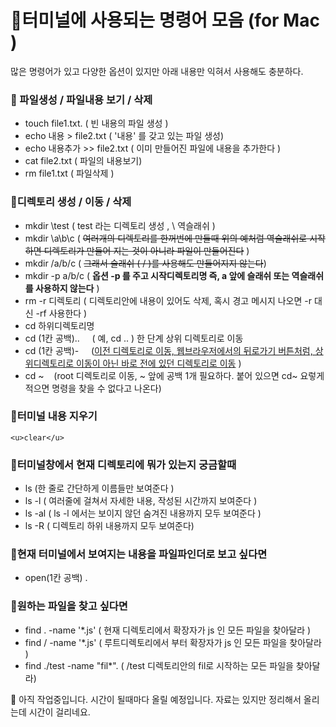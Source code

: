 # 🦖터미널에 사용되는 명령어 모음 (for Mac )
많은 명령어가 있고 다양한 옵션이 있지만 아래 내용만 익혀서 사용해도 충분하다.

### 🐍 파일생성 / 파일내용 보기 / 삭제 
- touch file1.txt. ( 빈 내용의 파일 생성 )
- echo 내용 > file2.txt ( '내용' 를 갖고 있는 파일 생성)
- echo 내용추가 >> file2.txt ( 이미 만들어진 파일에 내용을 추가한다 )
- cat  file2.txt ( 파일의 내용보기)
- rm file1.txt ( 파일삭제 )


### 🐳디렉토리 생성 / 이동 / 삭제 
- mkdir \test  ( test 라는 디렉토리 생성 ,  \ 역슬래쉬 ) 
- mkdir \a\b\c ( ~~여러개의 디렉토리를 한꺼번에 만들때 위의 예처럼 역슬래쉬로 시작하면 디렉토리가 만들어 지는 것이 아니라 파일이 만들어진다~~  )
- mkdir /a/b/c ( ~~그래서  슬래쉬 ( / )를 사용해도 만들어지지 않는다~~)
- mkdir -p a/b/c ( **옵션 -p 를 주고  시작디렉토리명 즉, a 앞에 슬래쉬 또는 역슬래쉬를 사용하지 않는다** )
- rm -r 디렉토리 ( 디렉토리안에 내용이 있어도 삭제, 혹시 경고 메시지 나오면 -r 대신 -rf  사용한다 )
- cd 하위디렉토리명 
- cd (1칸 공백)..  &nbsp;&nbsp;&nbsp; ( 예, cd .. ) 한 단계 상위 디렉토리로 이동
- cd (1칸 공백)-   &nbsp;&nbsp;&nbsp; (<u>이전 디렉토리로 이동, 웹브라우저에서의 뒤로가기 버튼처럼, 상위디렉토리로 이동이 아닌 바로 전에 있던 디렉토리로 이동</u>  )
- cd ~ &nbsp;&nbsp;&nbsp;(root 디렉토리로 이동, ~ 앞에 공백 1개 필요하다. 붙어 있으면 cd~ 요렇게 적으면 명령을 찾을 수 없다고 나온다)

### 🐡터미널 내용 지우기 
`<u>clear</u>`

### 🦕터미널창에서 현재 디렉토리에 뭐가 있는지 궁금할때 
- ls (한 줄로 간단하게 이름들만 보여준다 )
- ls -l ( 여러줄에 걸쳐서 자세한 내용, 작성된 시간까지 보여준다 )
- ls -al ( ls -l 에서는 보이지 않던 숨겨진 내용까지 모두 보여준다 )
- ls -R ( 디렉토리 하위 내용까지 모두 보여준다)

### 🐉현재 터미널에서 보여지는 내용을 파일파인더로 보고 싶다면 
- open(1칸 공백) . 

### 🦭원하는 파일을 찾고 싶다면 
- find . -name '*.js' ( 현재 디렉토리에서 확장자가 js 인 모든 파일을 찾아달라 )
- find / -name '*.js' ( 루트디렉토리에서 부터 확장자가 js 인 모든 파일을 찾아달라 )
- find  ./test -name "fil*". ( /test 디렉토리안의 fil로 시작하는 모든 파일을 찾아달라) 

🌈 아직 작업중입니다. 시간이 될때마다 올릴 예정입니다. 자료는 있지만 정리해서 올리는데 시간이 걸리네요. 
